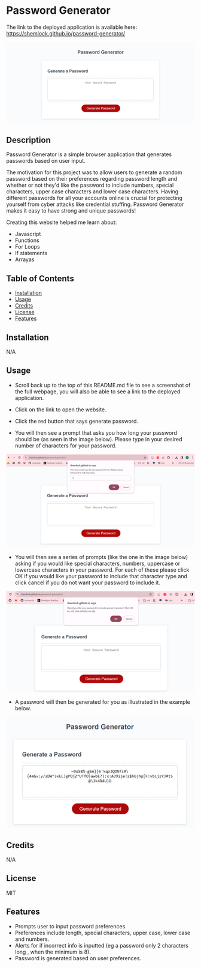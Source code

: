 # Password Generator
The link to the deployed application is available here: https://shemlock.github.io/password-generator/

![website](assets/images/password.png)

## Description

Password Generator is a simple browser application that generates passwords based on user input. 

The motivation for this project was to allow users to generate a random password based on their preferences regarding password length and whether or not they'd like the password to include numbers, special characters, upper case characters and lower case characters. Having different passwords for all your accounts online is crucial for protecting yourself from cyber attacks like credential stuffing. Password Generator makes it easy to have strong and unique passwords! 

  Creating this website helped me learn about: 
  * Javascript
  * Functions
  * For Loops
  * If statements
  * Arrayas

## Table of Contents

- [Installation](#installation)
- [Usage](#usage)
- [Credits](#credits)
- [License](#license)
- [Features](#features)
  
## Installation
N/A

## Usage
* Scroll back up to the top of this README.md file to see a screenshot of the full webpage, you will also be able to see a link to the deployed application.
  
* Click on the link to open the website.
  
* Click the red button that says generate password.
  
* You will then see a prompt that asks you how long your password should be (as seen in the image below). Please type in your desired number of characters for your password. 

![prompt](assets/images/length.png)

* You will then see a series of prompts (like the one in the image below) asking if you would like special characters, numbers, uppercase or lowercase characters in your password. For each of these please click OK if you would like your password to include that character type and click cancel if you do not want your password to include it. 

![prompt](assets/images/pref.png)

* A password will then be generated for you as illustrated in the example below. 

![prompt](assets/images/eg.png)
  
## Credits
N/A

## License
MIT 

## Features

* Prompts user to input password preferences.
* Preferences include length, special characters, upper case, lower case and numbers.
* Alerts for if incorrect info is inputted (eg a password only 2 characters long , when the minimum is 8). 
* Password is generated based on user preferences. 




